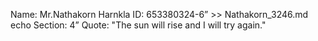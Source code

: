 Name: Mr.Nathakorn Harnkla
ID: 653380324-6” >> Nathakorn_3246.md
echo Section: 4”
Quote: "The sun will rise and I will try again."
